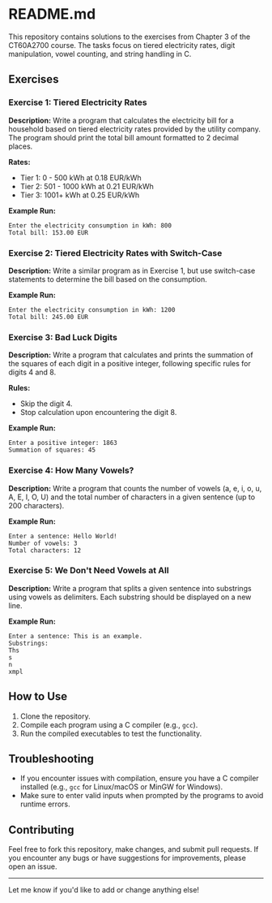 # README.md

This repository contains solutions to the exercises from Chapter 3 of the CT60A2700 course. The tasks focus on tiered electricity rates, digit manipulation, vowel counting, and string handling in C.

## Exercises

### Exercise 1: Tiered Electricity Rates
**Description:**
Write a program that calculates the electricity bill for a household based on tiered electricity rates provided by the utility company. The program should print the total bill amount formatted to 2 decimal places.

**Rates:**
- Tier 1: 0 - 500 kWh at 0.18 EUR/kWh
- Tier 2: 501 - 1000 kWh at 0.21 EUR/kWh
- Tier 3: 1001+ kWh at 0.25 EUR/kWh

**Example Run:**
```
Enter the electricity consumption in kWh: 800 
Total bill: 153.00 EUR
```

### Exercise 2: Tiered Electricity Rates with Switch-Case
**Description:**
Write a similar program as in Exercise 1, but use switch-case statements to determine the bill based on the consumption.

**Example Run:**
```
Enter the electricity consumption in kWh: 1200 
Total bill: 245.00 EUR
```

### Exercise 3: Bad Luck Digits
**Description:**
Write a program that calculates and prints the summation of the squares of each digit in a positive integer, following specific rules for digits 4 and 8.

**Rules:**
- Skip the digit 4.
- Stop calculation upon encountering the digit 8.

**Example Run:**
```
Enter a positive integer: 1863 
Summation of squares: 45
```

### Exercise 4: How Many Vowels?
**Description:**
Write a program that counts the number of vowels (a, e, i, o, u, A, E, I, O, U) and the total number of characters in a given sentence (up to 200 characters).

**Example Run:**
```
Enter a sentence: Hello World! 
Number of vowels: 3 
Total characters: 12
```

### Exercise 5: We Don't Need Vowels at All
**Description:**
Write a program that splits a given sentence into substrings using vowels as delimiters. Each substring should be displayed on a new line.

**Example Run:**
```
Enter a sentence: This is an example. 
Substrings: 
Ths
s
n
xmpl
```

## How to Use
1. Clone the repository.
2. Compile each program using a C compiler (e.g., `gcc`).
3. Run the compiled executables to test the functionality.

## Troubleshooting
- If you encounter issues with compilation, ensure you have a C compiler installed (e.g., `gcc` for Linux/macOS or MinGW for Windows).
- Make sure to enter valid inputs when prompted by the programs to avoid runtime errors.

## Contributing
Feel free to fork this repository, make changes, and submit pull requests. If you encounter any bugs or have suggestions for improvements, please open an issue.

---

Let me know if you'd like to add or change anything else!
